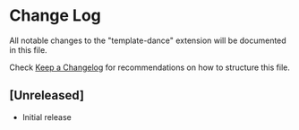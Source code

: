 # Change Log

All notable changes to the "template-dance" extension will be documented in this file.

Check [Keep a Changelog](http://keepachangelog.com/) for recommendations on how to structure this file.

## [Unreleased]

- Initial release